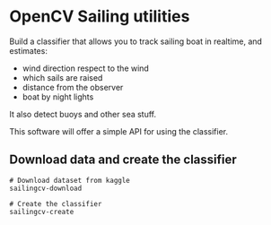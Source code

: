 # OpenCV Sailing utilities

Build a classifier that allows you to track sailing boat in realtime, and estimates:
- wind direction respect to the wind
- which sails are raised
- distance from the observer
- boat by night lights

It also detect buoys and other sea stuff.

This software will offer a simple API for using the classifier.


## Download data and create the classifier

```
# Download dataset from kaggle
sailingcv-download

# Create the classifier
sailingcv-create
```